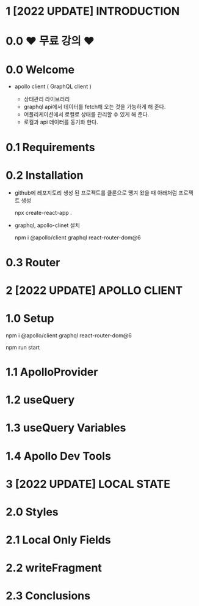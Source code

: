 # 1 [2022 UPDATE] INTRODUCTION

# 0.0 ❤️ 무료 강의 ❤️

# 0.0 Welcome

* apollo client ( GraphQL client )

  * 상태관리 라이브러리
  * graphql api에서 데이터를 fetch해 오는 것을 가능하게 해 준다.
  * 어플리케이션에서 로컬로 상태를 관리할 수 있게 해 준다.
  * 로컬과 api 데이터를 동기화 한다.


# 0.1 Requirements

# 0.2 Installation

* github에 레포지토리 생성 된 프로젝트를 클론으로 땡겨 왔을 때 아래처럼 프로젝트 생성

  npx create-react-app .

* graphql, apollo-clinet 설치
  
  npm i @apollo/client graphql react-router-dom@6


# 0.3 Router
# 2 [2022 UPDATE] APOLLO CLIENT

# 1.0 Setup

npm i @apollo/client graphql react-router-dom@6

npm run start


# 1.1 ApolloProvider

# 1.2 useQuery

# 1.3 useQuery Variables

# 1.4 Apollo Dev Tools
# 3 [2022 UPDATE] LOCAL STATE

# 2.0 Styles

# 2.1 Local Only Fields

# 2.2 writeFragment

# 2.3 Conclusions